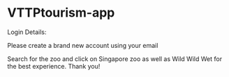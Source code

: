 # VTTPtourism-app

Login Details:

Please create a brand new account using your email

Search for the zoo and click on Singapore zoo as well as Wild Wild Wet for the best experience. Thank you!
